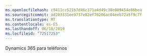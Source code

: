 ```yaml
---
ms.openlocfilehash: c9411cc521b7d46c371a4d49c38e009454e86bea
ms.sourcegitcommit: ad203331ee9737e82ef70206ac04eeb72a5f9c7f
ms.translationtype: MT
ms.contentlocale: es-ES
ms.lasthandoff: 06/18/2019
ms.locfileid: "72517253"
---
```

Dynamics 365 para teléfonos